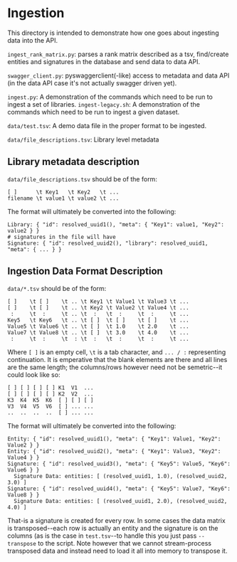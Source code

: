 # Ingestion
This directory is intended to demonstrate how one goes about ingesting data into the API.

`ingest_rank_matrix.py`: parses a rank matrix described as a tsv, find/create entities and signatures in the database and send data to data API.

`swagger_client.py`: pyswaggerclient(-like) access to metadata and data API (in the data API case it's not actually swagger driven yet).

`ingest.py`: A demonstration of the commands which need to be run to ingest a set of libraries.
`ingest-legacy.sh`: A demonstration of the commands which need to be run to ingest a given dataset.

`data/test.tsv`: A demo data file in the proper format to be ingested.

`data/file_descriptions.tsv`: Library level metadata

## Library metadata description
`data/file_descriptions.tsv` should be of the form:
```
[ ]      \t Key1   \t Key2   \t ...
filename \t value1 \t value2 \t ...
```

The format will ultimately be converted into the following:
```
Library: { "id": resolved_uuid1(), "meta": { "Key1": value1, "Key2": value2 } }
# signatures in the file will have
Signature: { "id": resolved_uuid2(), "library": resolved_uuid1, "meta": { ... } }
```

## Ingestion Data Format Description
`data/*.tsv` should be of the form:
```
[ ]    \t [ ]    \t .. \t Key1 \t Value1 \t Value3 \t ...
[ ]    \t [ ]    \t .. \t Key2 \t Value2 \t Value4 \t ...
 :     \t  :     \t .. \t  :   \t  :     \t  :     \t ...
Key5   \t Key6   \t .. \t [ ]  \t [ ]    \t [ ]    \t ...
Value5 \t Value6 \t .. \t [ ]  \t 1.0    \t 2.0    \t ...
Value7 \t Value8 \t .. \t [ ]  \t 3.0    \t 4.0    \t ...
 :     \t  :     \t  : \t  :   \t  :     \t  :     \t ...
```

Where `[ ]` is an empty cell, `\t` is a tab character, and `... / :` representing continuation. It is emperative that the blank elements are there and all lines are the same length; the columns/rows however need not be semetric--it could look like so:

```
[ ] [ ] [ ] [ ] K1  V1  ...
[ ] [ ] [ ] [ ] K2  V2  ...
K3  K4  K5  K6  [ ] [ ] [ ]
V3  V4  V5  V6  [ ] ... ...
..  ..  ..  ..  [ ] ... ...
```

The format will ultimately be converted into the following:

```
Entity: { "id": resolved_uuid1(), "meta": { "Key1": Value1, "Key2": Value2 } }
Entity: { "id": resolved_uuid2(), "meta": { "Key1": Value3, "Key2": Value4 } }
Signature: { "id": resolved_uuid3(), "meta": { "Key5": Value5, "Key6": Value6 } }
  Signature Data: entities: [ (resolved_uuid1, 1.0), (resolved_uuid2, 3.0) ]
Signature: { "id": resolved_uuid4(), "meta": { "Key5": Value7, "Key6": Value8 } }
  Signature Data: entities: [ (resolved_uuid1, 2.0), (resolved_uuid2, 4.0) ]
```

That-is a signature is created for every row. In some cases the data matrix is transposed--each row is actually an entity and the signature is on the columns (as is the case in `test.tsv`--to handle this you just pass `--transpose` to the script. Note however that we cannot stream-process transposed data and instead need to load it all into memory to transpose it.
